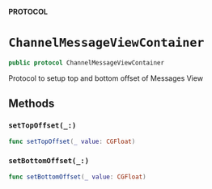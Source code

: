 **PROTOCOL**

# `ChannelMessageViewContainer`

```swift
public protocol ChannelMessageViewContainer
```

Protocol to setup top and bottom offset of Messages View

## Methods
### `setTopOffset(_:)`

```swift
func setTopOffset(_ value: CGFloat)
```

### `setBottomOffset(_:)`

```swift
func setBottomOffset(_ value: CGFloat)
```
